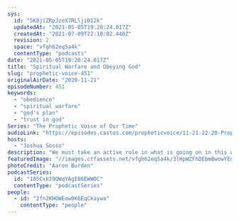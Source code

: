 ```yaml
---
sys:
  id: "5K8jiZRpJzeX7RLljiDI2k"
  updatedAt: "2021-05-05T19:20:24.017Z"
  createdAt: "2021-07-09T22:10:02.440Z"
  revision: 2
  space: "vfgh62eq5a4k"
  contentType: "podcasts"
date: "2021-05-05T19:20:24.017Z"
title: "Spiritual Warfare and Obeying God"
slug: "prophetic-voice-451"
originalAirDate: "2020-11-21"
episodeNumber: 451
keywords:
  - "obedience"
  - "spiritual warfare"
  - "god's plan"
  - "trust in god"
Series: "The Prophetic Voice of Our Time"
audioLink: "https://episodes.castos.com/propheticvoice/11-21-22-20-Prophetic-Voice-of-our-Time-[mixdown]-01.mp3"
hosts:
  - "Joshua Sosso"
description: "We must take an active role in what is going on in this world; we must be the light that scatters the darkness. Remember that the battle is not our own, but the Lord's, and that our obedience is what will move God to do great things in this country. Then the world will know that God is the Lord of this nation."
featuredImage: "//images.ctfassets.net/vfgh62eq5a4k/3lHpWZFhDEbmBwowYEdcNS/2dbd4a23fd0f852c4dc604d847b17cec/aaron-burden-G_1V58E0TyM-unsplash.jpg"
photoCredit: "Aaron Burden"
podcastSeries:
  id: "185CxkJ9QWqYAgE86EWWOC"
  contentType: "podcastSeries"
people:
  - id: "2fn2KHOWEow0K6EqCkaywa"
    contentType: "people"
---
```

